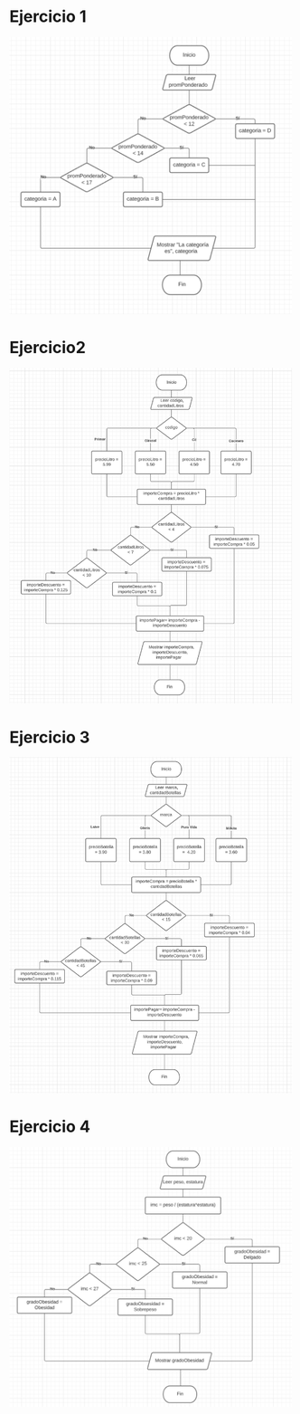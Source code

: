 # Ejercicio 1
<img src="./E1.png" width="500"/>


# Ejercicio2
<img src="./E2.png" width="500"/>

# Ejercicio 3
<img src="./E3.png" width="500"/>

# Ejercicio 4
<img src="./E4.png" width="500"/>